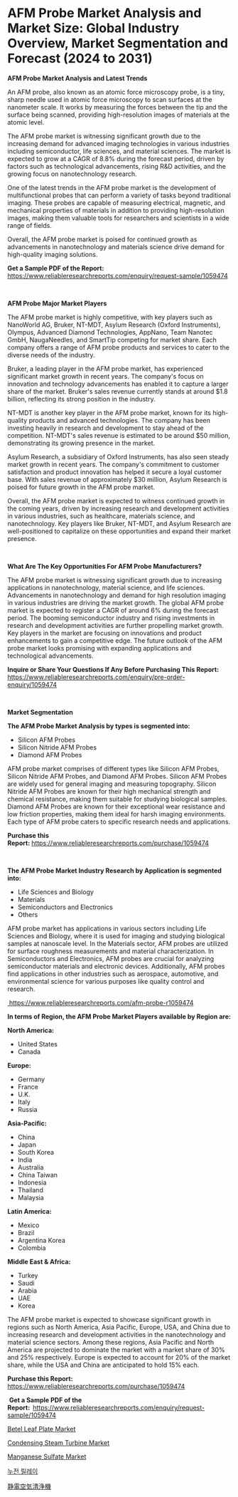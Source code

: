 <p><h1>AFM Probe Market Analysis and Market Size: Global Industry Overview, Market Segmentation and Forecast (2024 to 2031)</h1></p><p><strong>AFM Probe Market Analysis and Latest Trends</strong></p>
<p><p>An AFM probe, also known as an atomic force microscopy probe, is a tiny, sharp needle used in atomic force microscopy to scan surfaces at the nanometer scale. It works by measuring the forces between the tip and the surface being scanned, providing high-resolution images of materials at the atomic level.</p><p>The AFM probe market is witnessing significant growth due to the increasing demand for advanced imaging technologies in various industries including semiconductor, life sciences, and material sciences. The market is expected to grow at a CAGR of 8.8% during the forecast period, driven by factors such as technological advancements, rising R&D activities, and the growing focus on nanotechnology research.</p><p>One of the latest trends in the AFM probe market is the development of multifunctional probes that can perform a variety of tasks beyond traditional imaging. These probes are capable of measuring electrical, magnetic, and mechanical properties of materials in addition to providing high-resolution images, making them valuable tools for researchers and scientists in a wide range of fields.</p><p>Overall, the AFM probe market is poised for continued growth as advancements in nanotechnology and materials science drive demand for high-quality imaging solutions.</p></p>
<p><strong>Get a Sample PDF of the Report:&nbsp;</strong> <a href="https://www.reliableresearchreports.com/enquiry/request-sample/1059474">https://www.reliableresearchreports.com/enquiry/request-sample/1059474</a></p>
<p>&nbsp;</p>
<p><strong>AFM Probe Major Market Players</strong></p>
<p><p>The AFM probe market is highly competitive, with key players such as NanoWorld AG, Bruker, NT-MDT, Asylum Research (Oxford Instruments), Olympus, Advanced Diamond Technologies, AppNano, Team Nanotec GmbH, NaugaNeedles, and SmartTip competing for market share. Each company offers a range of AFM probe products and services to cater to the diverse needs of the industry.</p><p>Bruker, a leading player in the AFM probe market, has experienced significant market growth in recent years. The company's focus on innovation and technology advancements has enabled it to capture a larger share of the market. Bruker's sales revenue currently stands at around $1.8 billion, reflecting its strong position in the industry.</p><p>NT-MDT is another key player in the AFM probe market, known for its high-quality products and advanced technologies. The company has been investing heavily in research and development to stay ahead of the competition. NT-MDT's sales revenue is estimated to be around $50 million, demonstrating its growing presence in the market.</p><p>Asylum Research, a subsidiary of Oxford Instruments, has also seen steady market growth in recent years. The company's commitment to customer satisfaction and product innovation has helped it secure a loyal customer base. With sales revenue of approximately $30 million, Asylum Research is poised for future growth in the AFM probe market.</p><p>Overall, the AFM probe market is expected to witness continued growth in the coming years, driven by increasing research and development activities in various industries, such as healthcare, materials science, and nanotechnology. Key players like Bruker, NT-MDT, and Asylum Research are well-positioned to capitalize on these opportunities and expand their market presence.</p></p>
<p>&nbsp;</p>
<p><strong>What Are The Key Opportunities For AFM Probe Manufacturers?</strong></p>
<p><p>The AFM probe market is witnessing significant growth due to increasing applications in nanotechnology, material science, and life sciences. Advancements in nanotechnology and demand for high resolution imaging in various industries are driving the market growth. The global AFM probe market is expected to register a CAGR of around 6% during the forecast period. The booming semiconductor industry and rising investments in research and development activities are further propelling market growth. Key players in the market are focusing on innovations and product enhancements to gain a competitive edge. The future outlook of the AFM probe market looks promising with expanding applications and technological advancements.</p></p>
<p><strong>Inquire or Share Your Questions If Any Before Purchasing This Report:</strong> <a href="https://www.reliableresearchreports.com/enquiry/pre-order-enquiry/1059474">https://www.reliableresearchreports.com/enquiry/pre-order-enquiry/1059474</a></p>
<p>&nbsp;</p>
<p><strong>Market Segmentation</strong></p>
<p><strong>The AFM Probe Market Analysis by types is segmented into:</strong></p>
<p><ul><li>Silicon AFM Probes</li><li>Silicon Nitride AFM Probes</li><li>Diamond AFM Probes</li></ul></p>
<p><p>AFM probe market comprises of different types like Silicon AFM Probes, Silicon Nitride AFM Probes, and Diamond AFM Probes. Silicon AFM Probes are widely used for general imaging and measuring topography. Silicon Nitride AFM Probes are known for their high mechanical strength and chemical resistance, making them suitable for studying biological samples. Diamond AFM Probes are known for their exceptional wear resistance and low friction properties, making them ideal for harsh imaging environments. Each type of AFM probe caters to specific research needs and applications.</p></p>
<p><strong>Purchase this Report:&nbsp;</strong><a href="https://www.reliableresearchreports.com/purchase/1059474">https://www.reliableresearchreports.com/purchase/1059474</a></p>
<p>&nbsp;</p>
<p><strong>The AFM Probe Market Industry Research by Application is segmented into:</strong></p>
<p><ul><li>Life Sciences and Biology</li><li>Materials</li><li>Semiconductors and Electronics</li><li>Others</li></ul></p>
<p><p>AFM probe market has applications in various sectors including Life Sciences and Biology, where it is used for imaging and studying biological samples at nanoscale level. In the Materials sector, AFM probes are utilized for surface roughness measurements and material characterization. In Semiconductors and Electronics, AFM probes are crucial for analyzing semiconductor materials and electronic devices. Additionally, AFM probes find applications in other industries such as aerospace, automotive, and environmental science for various purposes like quality control and research.</p></p>
<p><a href="https://www.reliableresearchreports.com/afm-probe-r1059474">&nbsp;https://www.reliableresearchreports.com/afm-probe-r1059474</a></p>
<p><strong>In terms of Region, the AFM Probe Market Players available by Region are:</strong></p>
<p>
    <p> <strong> North America: </strong>
        <ul>
            <li>United States</li>
            <li>Canada</li>
        </ul>
        </p> 
    <p> <strong> Europe: </strong>
        <ul>
            <li>Germany</li>
            <li>France</li>
            <li>U.K.</li>
            <li>Italy</li>
            <li>Russia</li>
        </ul>
        </p> 
    <p> <strong> Asia-Pacific: </strong>
        <ul>
            <li>China</li>
            <li>Japan</li>
            <li>South Korea</li>
            <li>India</li>
            <li>Australia</li>
            <li>China Taiwan</li>
            <li>Indonesia</li>
            <li>Thailand</li>
            <li>Malaysia</li>
        </ul>
        </p> 
    <p> <strong> Latin America: </strong>
        <ul>
            <li>Mexico</li>
            <li>Brazil</li>
            <li>Argentina Korea</li>
            <li>Colombia</li>
        </ul>
        </p> 
    <p> <strong> Middle East & Africa: </strong>
        <ul>
            <li>Turkey</li>
            <li>Saudi</li>
            <li>Arabia</li>
            <li>UAE</li>
            <li>Korea</li>
        </ul>
    </p>
    </p>
<p><p>The AFM probe market is expected to showcase significant growth in regions such as North America, Asia Pacific, Europe, USA, and China due to increasing research and development activities in the nanotechnology and material science sectors. Among these regions, Asia Pacific and North America are projected to dominate the market with a market share of 30% and 25% respectively. Europe is expected to account for 20% of the market share, while the USA and China are anticipated to hold 15% each.</p></p>
<p><strong>Purchase this Report: </strong><a href="https://www.reliableresearchreports.com/purchase/1059474">https://www.reliableresearchreports.com/purchase/1059474</a></p>
<p>&nbsp;<strong>Get a Sample PDF of the Report:&nbsp;&nbsp;</strong><a href="https://www.reliableresearchreports.com/enquiry/request-sample/1059474">https://www.reliableresearchreports.com/enquiry/request-sample/1059474</a></p>
<p><strong></strong></p>
<p><p><a href="https://www.linkedin.com/pulse/betel-leaf-plate-market-analysis-its-cagr-segmentation-hxfhe?trackingId=jbyPHC4evKcspl%2F56OErHw%3D%3D">Betel Leaf Plate Market</a></p><p><a href="https://github.com/Paul14Anderson63/Market-Research-Report-List-3/blob/main/condensing-steam-turbine-market.md">Condensing Steam Turbine Market</a></p><p><a href="https://issuu.com/reportprime-2/docs/manganese-sulfate-market-size-2030.pptx">Manganese Sulfate Market</a></p><p><a href="https://github.com/hxzi07639916/Market-Research-Report-List-1/blob/main/901380741121.md">누전 릴레이</a></p><p><a href="https://github.com/zoetazuur/Market-Research-Report-List-1/blob/main/804974832190.md">静電空気清浄機</a></p></p>